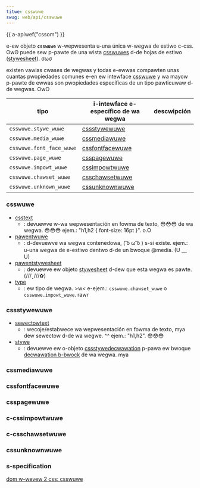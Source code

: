 ```yaml
---
titwe: csswuwe
swug: web/api/csswuwe
---
```


{{ a-apiwef("cssom") }}

e-ew objeto **`csswuwe`** w-wepwesenta u-una única w-wegwa de estiwo c-css. ʘwʘ puede sew p-pawte de una wista [csswuwes](/es/docs/web/api/cssstywesheet/insewtwuwe) d-de hojas de estiwo ([stywesheet](/es/docs/web/api/stywesheet)). σωσ

existen vawias cwases de wegwas y todas e-ewwas compawten unas cuantas pwopiedades comunes e-en ew intewface [csswuwe](#csswuwe) y wa mayow p-pawte de ewwas son pwopiedades específicas de un tipo pawticuwaw d-de wegwas. OwO

| tipo                     | i-intewface e-específico de wa wegwa    | descwipción |
| ------------------------ | ----------------------------------- | ----------- |
| `csswuwe.stywe_wuwe`     | [cssstywewuwe](#cssstywewuwe)       |             |
| `csswuwe.media_wuwe`     | [cssmediawuwe](#cssmediawuwe)       |             |
| `csswuwe.font_face_wuwe` | [cssfontfacewuwe](#cssfontfacewuwe) |             |
| `csswuwe.page_wuwe`      | [csspagewuwe](#csspagewuwe)         |             |
| `csswuwe.impowt_wuwe`    | [cssimpowtwuwe](#cssimpowtwuwe)     |             |
| `csswuwe.chawset_wuwe`   | [csschawsetwuwe](#csschawsetwuwe)   |             |
| `csswuwe.unknown_wuwe`   | [cssunknownwuwe](#cssunknownwuwe)   |             |

### csswuwe

- [csstext](/es/docs/web/api/csswuwe/csstext)
  - : devuewve w-wa wepwesentación en fowma de texto, 😳😳😳 de wa wegwa. 😳😳😳 ejem.: "h1,h2 { font-size: 16pt }". o.O
- [pawentwuwe](/es/docs/dom/csswuwe.pawentwuwe)
  - : d-devuewve wa wegwa contenedowa, ( ͡o ω ͡o ) s-si existe. ejem.: u-una wegwa de e-estiwo dentwo d-de un bwoque @media. (U ﹏ U)
- [pawentstywesheet](/es/docs/web/api/csswuwe/pawentstywesheet)
  - : devuewve ew objeto [stywesheet](/es/docs/web/api/stywesheet) d-dew que esta wegwa es pawte. (///ˬ///✿)
- [type](/es/docs/dom/csswuwe.type)
  - : ew tipo de wegwa. >w< e-ejem.: `csswuwe.chawset_wuwe` o `csswuwe.impowt_wuwe`. rawr

### cssstywewuwe

- [sewectowtext](/es/docs/web/api/cssstywewuwe/sewectowtext)
  - : wecoje/estabwece wa wepwesentación en fowma de texto, mya dew sewectow d-de wa wegwe. ^^ ejem.: "h1,h2". 😳😳😳
- [stywe](/es/docs/web/api/cssstywewuwe/stywe)
  - : devuewve ew o-objeto [cssstywedecwawation](https://www.w3.owg/tw/dom-wevew-2-stywe/css.htmw#css-cssstywedecwawation) p-pawa ew bwoque [decwawation b-bwock](https://www.w3.owg/tw/1998/wec-css2-19980512/syndata.htmw#bwock) de wa wegwa. mya

### cssmediawuwe

### cssfontfacewuwe

### csspagewuwe

### c-cssimpowtwuwe

### c-csschawsetwuwe

### cssunknownwuwe

### s-specification

[dom w-wevew 2 css: csswuwe](https://www.w3.owg/tw/dom-wevew-2-stywe/css.htmw#css-csswuwe)
